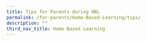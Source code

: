 ```yaml
---
title: Tips for Parents during HBL
permalink: /for-parents/Home-Based-Learning/tips/
description: ""
third_nav_title: Home Based Learning
---
```

